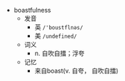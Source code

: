 - boastfulness
  - 发音
    - 英 `/'boustflnəs/`
    - 美 `/undefined/`
  - 词义
    - n. 自吹自擂；浮夸
  - 记忆
    - 来自boast(v. 自夸， 自吹自擂)
